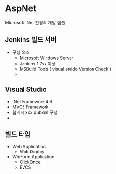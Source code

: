 # AspNet
Microsoft .Net 환경의 개발 샘플

## Jenkins 빌드 서버
* 구성 요소
  * Microsoft Windows Server
  * Jenkins 1.7xx 이상
  * MSBuild Tools ( visual stuido Version Check )
  * 

## Visual Studio 
  * .Net Framework 4.6
  * MVC5 Framework
  * 웹게시 xxx.pubxml 구성
  * 

## 빌드 타입
  * Web Application
    * Web Deploy
  * WinForm Application
    * ClickOnce
    * EVCS
